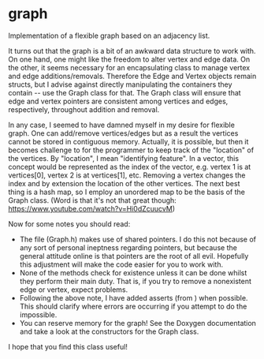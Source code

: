 # graph

Implementation of a flexible graph based on an adjacency list.

It turns out that the graph is a bit of an awkward data structure to work with. On one hand, one might like the freedom to alter vertex and edge data. On the other, it seems necessary for an encapsulating class to manage vertex and edge additions/removals. Therefore the Edge and Vertex objects remain structs, but I advise against directly manipulating the containers they contain -- use the Graph class for that. The Graph class will ensure that edge and vertex pointers are consistent among vertices and edges, respectively, throughout addition and removal.

In any case, I seemed to have damned myself in my desire for flexible graph. One can add/remove vertices/edges but as a result the vertices cannot be stored in contiguous memory. Actually, it is possible, but then it becomes challenge to for the programmer to keep track of the "location" of the vertices. By "location", I mean "identifying feature". In a vector, this concept would be represented as the index of the vector, e.g. vertex 1 is at vertices[0], vertex 2 is at vertices[1], etc. Removing a vertex changes the index and by extension the location of the other vertices. The next best thing is a hash map, so I employ an unordered map to be the basis of the Graph class. (Word is that it's not that great though: https://www.youtube.com/watch?v=Hi0dZcuucvM)

Now for some notes you should read:
- The file (Graph.h) makes use of shared pointers. I do this not because of any sort of personal ineptness regarding pointers, but because the general attitude online is that pointers are the root of all evil. Hopefully this adjustment will make the code easier for you to work with.
- None of the methods check for existence unless it can be done whilst they perform their main duty. That is, if you try to remove a nonexistent edge or vertex, expect problems.
- Following the above note, I have added asserts (from <cassert>) when possible. This should clarify where errors are occurring if you attempt to do the impossible.
- You can reserve memory for the graph! See the Doxygen documentation and take a look at the constructors for the Graph class.

I hope that you find this class useful!
